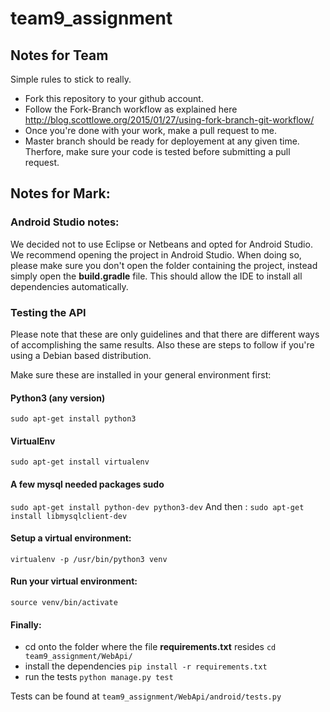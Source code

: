 # team9_assignment

## Notes for Team

Simple rules to stick to really.
- Fork this repository to your github account.
- Follow the Fork-Branch workflow as explained here http://blog.scottlowe.org/2015/01/27/using-fork-branch-git-workflow/
- Once you're done with your work, make a pull request to me.
- Master branch should be ready for deployement at any given time. Therfore, make sure your code is tested before submitting a pull request.


## Notes for Mark:
### Android Studio notes:

We decided not to use Eclipse or Netbeans and opted for Android Studio. We recommend opening the project in Android Studio.
When doing so, please make sure you don't open the folder containing the project, instead simply open the **build.gradle** file. This should allow the IDE to install all dependencies automatically.

### Testing the API
Please note that these are only guidelines and that there are different ways of accomplishing the same results.
Also these are steps to follow if you're using a Debian based distribution.

Make sure these are installed in your general environment first:
#### Python3 (any version) 
`sudo apt-get install python3`

#### VirtualEnv 
  `sudo apt-get install virtualenv`
#### A few mysql needed packages sudo 
  `sudo apt-get install python-dev python3-dev`
  And then :
     `sudo apt-get install libmysqlclient-dev`

#### Setup a virtual environment:
  `virtualenv -p /usr/bin/python3 venv`
  
#### Run your virtual environment:
  `source venv/bin/activate`

#### Finally:
- cd onto the folder where the file **requirements.txt** resides `cd team9_assignment/WebApi/`
- install the dependencies `pip install -r requirements.txt`
- run the tests `python manage.py test`

Tests can be found at `team9_assignment/WebApi/android/tests.py`

